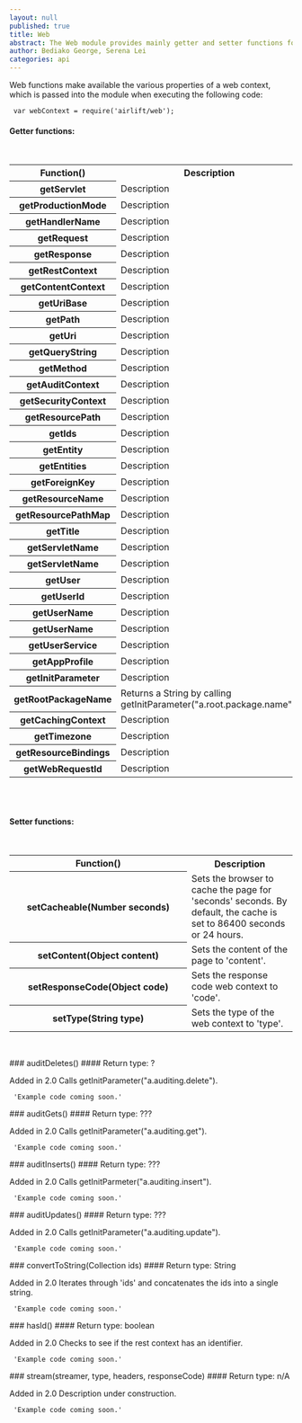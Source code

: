```yaml
---
layout: null
published: true
title: Web
abstract: The Web module provides mainly getter and setter functions for a web context's properties.
author: Bediako George, Serena Lei
categories: api
---
```


Web functions make available the various properties of a web context, which is passed into the module when executing the following code:


     var webContext = require('airlift/web');


#### Getter functions:

<br>

<table class="functions">
  <tr>
    <th class="head">Function()</th>
    <th class="head">Description</th>
  </tr>
  <tr class="even">
    <th id="Web_getServlet">getServlet</th>
    <td>Description</td>
  </tr>
  <tr class="odd">
    <th id="Web_getProductionMode">getProductionMode</th>
    <td>Description</td>
  </tr>
  <tr class="even">
    <th id="Web_getHandlerName">getHandlerName</th>
    <td>Description</td>
  </tr>
  <tr class="odd">
    <th id="Web_getRequest">getRequest</th>
    <td>Description</td>
  </tr>
  <tr class="even">
    <th id="Web_getResponse">getResponse</th>
    <td>Description</td>
  </tr>
  <tr class="odd">
    <th id="Web_getRestContext">getRestContext</th>
    <td>Description</td>
  </tr>
  <tr class="even">
    <th id="Web_getContentContext">getContentContext</th>
    <td>Description</td>
  </tr>
  <tr class="odd">
    <th id="Web_getUriBase">getUriBase</th>
    <td>Description</td>
  </tr>
  <tr class="even">
    <th id="Web_getPath">getPath</th>
    <td>Description</td>
  </tr>
  <tr class="odd">
    <th id="Web_getUri">getUri</th>
    <td>Description</td>
  </tr>
  <tr class="even">
    <th id="Web_getQueryString">getQueryString</th>
    <td>Description</td>
  </tr>
  <tr class="odd">
    <th id="Web_getMethod">getMethod</th>
    <td>Description</td>
  </tr>
  <tr class="even">
    <th id="Web_getAuditContext">getAuditContext</th>
    <td>Description</td>
  </tr>
  <tr class="odd">
    <th id="Web_getSecurityContext">getSecurityContext</th>
    <td>Description</td>
  </tr>
  <tr class="even">
    <th id="Web_getResourcePath">getResourcePath</th>
    <td>Description</td>
  </tr>
  <tr class="odd">
    <th id="Web_getIds">getIds</th>
    <td>Description</td>
  </tr>
  <tr class="even">
    <th id="Web_getEntity">getEntity</th>
    <td>Description</td>
  </tr>
  <tr class="odd">
    <th id="Web_getEntities">getEntities</th>
    <td>Description</td>
  </tr>
  <tr class="even">
    <th id="Web_getForeignKey">getForeignKey</th>
    <td>Description</td>
  </tr>
  <tr class="odd">
    <th id="Web_getResourceName">getResourceName</th>
    <td>Description</td>
  </tr>
  <tr class="even">
    <th id="Web_getResourcePathMap">getResourcePathMap</th>
    <td>Description</td>
  </tr>
  <tr class="odd">
    <th id="Web_getTitle">getTitle</th>
    <td>Description</td>
  </tr>
  <tr class="even">
    <th id="Web_getServletName">getServletName</th>
    <td>Description</td>
  </tr>
  <tr class="odd">
    <th id="Web_getLocale">getServletName</th>
    <td>Description</td>
  </tr>
  <tr class="even">
    <th id="Web_getUser">getUser</th>
    <td>Description</td>
  </tr>
  <tr class="odd">
    <th id="Web_getUserId">getUserId</th>
    <td>Description</td>
  </tr>
  <tr class="even">
    <th id="Web_getUserName">getUserName</th>
    <td>Description</td>
  </tr>
  <tr class="odd">
    <th id="Web_getUserEmail">getUserName</th>
    <td>Description</td>
  </tr>
  <tr class="even">
    <th id="Web_getUserService">getUserService</th>
    <td>Description</td>
  </tr>
  <tr class="odd">
    <th id="Web_getAppProfile">getAppProfile</th>
    <td>Description</td>
  </tr>
  <tr class="even">
    <th id="Web_getInitParameter">getInitParameter</th>
    <td>Description</td>
  </tr>
  <tr class="odd">
    <th id="Web_getRootPackageName">getRootPackageName</th>
    <td>Returns a String by calling getInitParameter("a.root.package.name").</td>
  </tr>
  <tr class="even">
    <th id="Web_getCachingContext">getCachingContext</th>
    <td>Description</td>
  </tr>
  <tr class="odd">
    <th id="Web_getTimezone">getTimezone</th>
    <td>Description</td>
  </tr>
  <tr class="even">
    <th id="Web_getResourceBindings">getResourceBindings</th>
    <td>Description</td>
  </tr>
  <tr class="odd">
    <th id="Web_getWebRequestId">getWebRequestId</th>
    <td>Description</td>
  </tr>
</table>

<br>

<br>

#### Setter functions:

<br>

<table class="functions">
  <tr>
    <th class="head" style="width:300px">Function()</th>
    <th class="head">Description</th>
  </tr>
  <tr class="even">
    <th id="Web_setCacheable">setCacheable(Number seconds)</th>
    <td>Sets the browser to cache the page for 'seconds' seconds.  By default, the cache is set to 86400 seconds or 24 hours.</td>
  </tr>
  <tr class="odd">
    <th id="Web_setContent">setContent(Object content)</th>
    <td>Sets the content of the page to 'content'.</td>
  </tr>
  <tr class="even">
    <th id="Web_setResponseCode">setResponseCode(Object code)</th>
    <td>Sets the response code web context to 'code'.</td>
  </tr>
  <tr class="odd">
    <th id="Web_setType">setType(String type)</th>
    <td>Sets the type of the web context to 'type'.</td>
  </tr>
</table>

<br>


<p id="Web_auditDeletes"></p>
### auditDeletes()
#### Return type: ?

<p> <label class="new">Added in 2.0</label>
Calls getInitParameter("a.auditing.delete").
</p>


     'Example code coming soon.'


<p id="Web_auditGets"></p>
### auditGets()
#### Return type: ???

<p> <label class="new">Added in 2.0</label>
Calls getInitParameter("a.auditing.get").
</p>


     'Example code coming soon.'


<p id="Web_auditInserts"></p>
### auditInserts()
#### Return type: ???

<p> <label class="new">Added in 2.0</label>
Calls getInitParmeter("a.auditing.insert").
</p>


     'Example code coming soon.'


<p id="Web_auditUpdates"></p>
### auditUpdates()
#### Return type: ???

<p> <label class="new">Added in 2.0</label>
Calls getInitParameter("a.auditing.update").
</p>


     'Example code coming soon.'


<p id="Web_convertToString"></p>
### convertToString(Collection ids)
#### Return type: String

<p> <label class="new">Added in 2.0</label>
Iterates through 'ids' and concatenates the ids into a single string.
</p>


     'Example code coming soon.'


<p id="Web_hasId"></p>
### hasId()
#### Return type: boolean

<p> <label class="new">Added in 2.0</label>
Checks to see if the rest context has an identifier.
</p>


     'Example code coming soon.'


<p id="Web_stream"></p>
### stream(streamer, type, headers, responseCode)
#### Return type: n/A

<p> <label class="new">Added in 2.0</label>
Description under construction.
</p>


     'Example code coming soon.'


